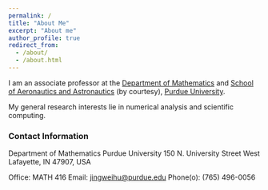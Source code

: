 ```yaml
---
permalink: /
title: "About Me"
excerpt: "About me"
author_profile: true
redirect_from: 
  - /about/
  - /about.html
---
```


I am an associate professor at the [Department of Mathematics](https://www.math.purdue.edu) 
and [School of Aeronautics and Astronautics](https://engineering.purdue.edu/AAE) (by courtesy), [Purdue University](https://www.purdue.edu). 

My general research interests lie in numerical analysis and scientific computing.

### Contact Information
Department of Mathematics
Purdue University
150 N. University Street
West Lafayette, IN 47907, USA

Office: MATH 416
Email: jingweihu@purdue.edu
Phone(o): (765) 496-0056
